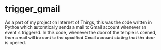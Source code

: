 # trigger_gmail
As a part of my project on Internet of Things, this was the code written in Python which automtically sends a mail to Gmail account whenever an event is triggered.
In this code, whenever the door of the temple is opened, then a mail will be sent to the specified Gmail account stating that the door is opened.
